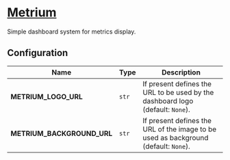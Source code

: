 # [Metrium](http://metrium.hive.pt)

Simple dashboard system for metrics display.

## Configuration

| Name | Type | Description |
| ----- | ----- | ----- |
| **METRIUM_LOGO_URL** | `str` | If present defines the URL to be used by the dashboard logo (default: `None`). |
| **METRIUM_BACKGROUND_URL** | `str` | If present defines the URL of the image to be used as background (default: `None`). |
